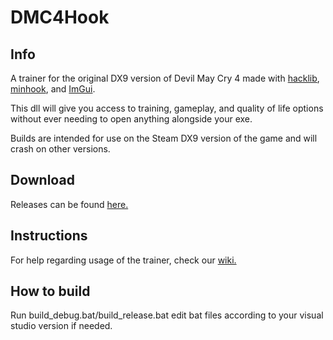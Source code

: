 # DMC4Hook #

## Info
A trainer for the original DX9 version of Devil May Cry 4 made with [hacklib](https://github.com/rafzi/hacklib), [minhook](https://github.com/TsudaKageyu/minhook), and [ImGui](https://github.com/ocornut/imgui).

This dll will give you access to training, gameplay, and quality of life options without ever needing to open anything alongside your exe.

Builds are intended for use on the Steam DX9 version of the game and will crash on other versions.

## Download
Releases can be found [here.](https://github.com/muhopensores/dmc4_hook/releases)

## Instructions
For help regarding usage of the trainer, check our [wiki.](https://github.com/muhopensores/dmc4_hook/wiki)

## How to build
Run build_debug.bat/build_release.bat edit bat files according to your visual studio version if needed.
